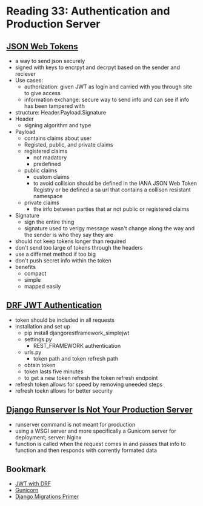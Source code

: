 # Reading 33: Authentication and Production Server

## [JSON Web Tokens](https://jwt.io/introduction/)

- a way to send json securely
- signed with keys to encrpyt and decrpyt based on the sender and reciever
- Use cases:
  - authorization: given JWT as login and carried with you through site to give access
  - information exchange: secure way to send info and can see if info has been tampered with
- structure: Header.Payload.Signature
- Header
  - signing algorithm and type 
- Payload
  - contains claims about user
  - Registed, public, and private claims
  - registered claims
    - not madatory
    - predefined
  - public claims
    - custom claims
    - to avoid collision should be defined in the IANA JSON Web Token Registry or be defined a sa url that contains a collison resistant namespace
  - private claims
    - the info between parties that ar not public or registered claims
- Signature
  - sign the entire thing
  - signature used to verigy message wasn't change along the way and the sender is who they say they are
- should not keep tokens longer than required
- don't send too large of tokens through the headers
- use a differnet method if too big
- don't push secret info within the token
- benefits
  - compact
  - simple
  - mapped easily

## [DRF JWT Authentication](https://simpleisbetterthancomplex.com/tutorial/2018/12/19/how-to-use-jwt-authentication-with-django-rest-framework.html)

- token should be included in all requests
- installation and set up
  - pip install djangorestframework_simplejwt
  - settings.py
    - REST_FRAMEWORK authentication
  - urls.py
    - token path and token refresh path
  - obtain token
  - token lasts five minutes
  - to get a new token refresh the token refresh endpoint
- refresh token allows for speed by removing uneeded steps
- refresh toekn allows for better security

## [Django Runserver Is Not Your Production Server](https://build.vsupalov.com/django-runserver-in-production/)

- runserver command is not meant for production
- using a WSGI server and more specifically a Gunicorn server for deployment; server: Nginx
- function is called when the request comes in and passes that info to function and then responds with corrently formated data

## Bookmark

- [JWT with DRF](https://www.youtube.com/watch?v=Fhcn2qx-4VQ)
- [Gunicorn](https://gunicorn.org/)
- [Django Migrations Primer](https://realpython.com/django-migrations-a-primer/)